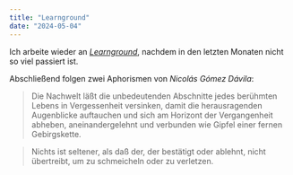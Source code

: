 ```yaml
---
title: "Learnground"
date: "2024-05-04"
---
```


Ich arbeite wieder an [_Learnground_](https://learnground.de/), nachdem in den letzten Monaten nicht so viel passiert ist.

Abschließend folgen zwei Aphorismen von _Nicolás Gómez Dávila_:

> Die Nachwelt läßt die unbedeutenden Abschnitte jedes berühmten Lebens in Vergessenheit versinken, damit die herausragenden Augenblicke auftauchen und sich am Horizont der Vergangenheit abheben, aneinandergelehnt und verbunden wie Gipfel einer fernen Gebirgskette.

> Nichts ist seltener, als daß der, der bestätigt oder ablehnt, nicht übertreibt, um zu schmeicheln oder zu verletzen.
